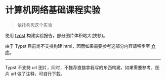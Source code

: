 # 计算机网络基础课程实验

> 依托构思这个实验

使用 [typst](https://typst.app) 构建实验报告，部分图片体积略大(扶额)。

由于 Typst 目前尚不支持构建 html，因而如果需要参考这部分内容请移步至 [仓库](https://github.com/chillcicada/MySchoolwork/tree/main/docs/计算机网络基础/课程实验)。

---

Typst 不支持 url 图片，同时，不推荐直接拿我写的东西构建，如果需要参考，图片 url 做了注释，可自行下载。
